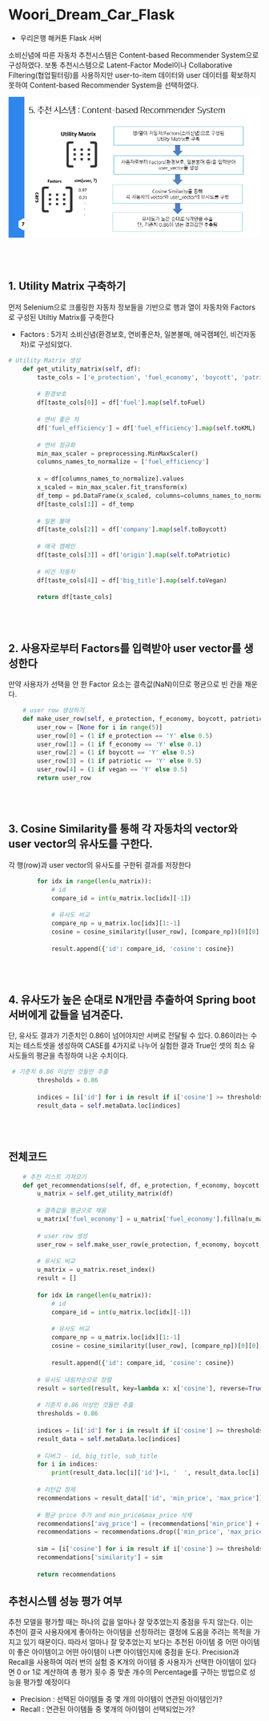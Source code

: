 # Woori_Dream_Car_Flask  
- 우리은행 해커톤 Flask 서버

소비신념에 따른 자동차 추천시스템은 Content-based Recommender System으로 구성하였다. 
보통 추천시스템으로 Latent-Factor Model이나 Collaborative Filtering(협업필터링)를 사용하지만 user-to-item 데이터와 user 데이터를 확보하지 못하여
Content-based Recommender System을 선택하였다. 

![img.png](https://github.com/MeaningOut/Woori_Dream_Car_Flask/blob/master/picture1.PNG)

<br><br>

## 1. Utility Matrix 구축하기
먼저 Selenium으로 크롤링한 자동차 정보들을 기반으로 행과 열이 자동차와 Factors로 구성된 Utiltiy Matrix를 구축한다

* Factors : 5가지 소비신념(환경보호, 연비좋은차, 일본불매, 애국캠페인, 비건자동차)로 구성되었다. 
```python
# Utility Matrix 생성
    def get_utility_matrix(self, df):
        taste_cols = ['e_protection', 'fuel_economy', 'boycott', 'patriotic', 'vegan', 'id']

        # 환경보호
        df[taste_cols[0]] = df['fuel'].map(self.toFuel)

        # 연비 좋은 차
        df['fuel_efficiency'] = df['fuel_efficiency'].map(self.toKML)

        # 연비 정규화
        min_max_scaler = preprocessing.MinMaxScaler()
        columns_names_to_normalize = ['fuel_efficiency']

        x = df[columns_names_to_normalize].values
        x_scaled = min_max_scaler.fit_transform(x)
        df_temp = pd.DataFrame(x_scaled, columns=columns_names_to_normalize, index=df.index)
        df[taste_cols[1]] = df_temp

        # 일본 불매
        df[taste_cols[2]] = df['company'].map(self.toBoycott)

        # 애국 캠페인
        df[taste_cols[3]] = df['origin'].map(self.toPatriotic)

        # 비건 자동차
        df[taste_cols[4]] = df['big_title'].map(self.toVegan)

        return df[taste_cols]
```

<br><br>

## 2. 사용자로부터 Factors를 입력받아 user vector를 생성한다
만약 사용자가 선택을 안 한 Factor 요소는 결측값(NaN)이므로 평균으로 빈 칸을 채운다. 

```python
    # user row 생성하기
    def make_user_row(self, e_protection, f_economy, boycott, patriotic, vegan):
        user_row = [None for i in range(5)]
        user_row[0] = (1 if e_protection == 'Y' else 0.5)
        user_row[1] = (1 if f_economy == 'Y' else 0.1)
        user_row[2] = (1 if boycott == 'Y' else 0.5)
        user_row[3] = (1 if patriotic == 'Y' else 0.5)
        user_row[4] = (1 if vegan == 'Y' else 0.5)
        return user_row
```

<br><br>

## 3. Cosine Similarity를 통해 각 자동차의 vector와 user vector의 유사도를 구한다.
각 행(row)과 user vector의 유사도를 구한뒤 결과를 저장한다

```python
        for idx in range(len(u_matrix)):
            # id
            compare_id = int(u_matrix.loc[idx][-1])

            # 유사도 비교
            compare_np = u_matrix.loc[idx][1:-1]
            cosine = cosine_similarity([user_row], [compare_np])[0][0]

            result.append({'id': compare_id, 'cosine': cosine})
```

<br><br>

## 4. 유사도가 높은 순대로 N개만큼 추출하여 Spring boot 서버에게 값들을 넘겨준다.
단, 유사도 결과가 기준치인 0.86이 넘어야지만 서버로 전달될 수 있다. 
0.86이라는 수치는 테스트셋을 생성하여 CASE를 4가지로 나누어 실험한 결과 True인 셋의 최소 유사도들의 평균을 측정하여 나온 수치이다. 

```python
 # 기준치 0.86 이상인 것들만 추출
        thresholds = 0.86

        indices = [i['id'] for i in result if i['cosine'] >= thresholds]
        result_data = self.metaData.loc[indices]
```

<br><br>

## 전체코드

``` python
    # 추천 리스트 가져오기
    def get_recommendations(self, df, e_protection, f_economy, boycott, patriotic, vegan):
        u_matrix = self.get_utility_matrix(df)

        # 결측값을 평균으로 채움
        u_matrix['fuel_economy'] = u_matrix['fuel_economy'].fillna(u_matrix['fuel_economy'].mean())

        # user row 생성
        user_row = self.make_user_row(e_protection, f_economy, boycott, patriotic, vegan)

        # 유사도 비교
        u_matrix = u_matrix.reset_index()
        result = []

        for idx in range(len(u_matrix)):
            # id
            compare_id = int(u_matrix.loc[idx][-1])

            # 유사도 비교
            compare_np = u_matrix.loc[idx][1:-1]
            cosine = cosine_similarity([user_row], [compare_np])[0][0]

            result.append({'id': compare_id, 'cosine': cosine})

        # 유사도 내림차순으로 정렬
        result = sorted(result, key=lambda x: x['cosine'], reverse=True)

        # 기준치 0.86 이상인 것들만 추출
        thresholds = 0.86

        indices = [i['id'] for i in result if i['cosine'] >= thresholds]
        result_data = self.metaData.loc[indices]

        # 디버그 - id, big_title, sub_title
        for i in indices:
            print(result_data.loc[i]['id']+1, '  ', result_data.loc[i]['big_title'], ' ', result_data.loc[i]['sub_title'])

        # 리턴값 정제
        recommendations = result_data[['id', 'min_price', 'max_price']]

        # 평균 price 추가 and min_price&max_price 삭제
        recommendations['avg_price'] = (recommendations['min_price'] + recommendations['max_price']) / 2
        recommendations = recommendations.drop(['min_price', 'max_price'], axis=1)

        sim = [i['cosine'] for i in result if i['cosine'] >= thresholds]
        recommendations['similarity'] = sim

        return recommendations
```

## 추천시스템 성능 평가 여부
추천 모델을 평가할 때는 하나의 값을 얼마나 잘 맞추었는지 중점을 두지 않는다. 
이는 추천이 결국 사용자에게 좋아하는 아이템을 선정하려는 결정에 도움을 주려는 목적을 가지고 있기 때문이다.
따라서 얼마나 잘 맞추었는지 보다는 추천된 아이템 중 어떤 아이템이 좋은 아이템이고 어떤 아이템이 나쁜 아이템인지에 중점을 둔다.
Precision과 Recall을 사용하여 여러 번의 실험 중 K개의 아이템 중 사용자가 선택한 아이템이 있다면 0 or 1로 계산하여 총 평가 횟수 중 
맞춘 개수의 Percentage를 구하는 방법으로 성능을 평가할 예정이다

* Precision : 선택된 아이템들 중 몇 개의 아이템이 연관된 아이템인가?
* Recall : 연관된 아이템들 중 몇개의 아이템이 선택되었는가?


